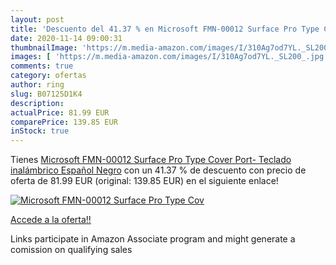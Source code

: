 ```yaml
---
layout: post
title: 'Descuento del 41.37 % en Microsoft FMN-00012 Surface Pro Type Cov'
date: 2020-11-14 09:00:31
thumbnailImage: 'https://m.media-amazon.com/images/I/310Ag7od7YL._SL200_.jpg'
images: [ 'https://m.media-amazon.com/images/I/310Ag7od7YL._SL200_.jpg' ]
comments: true
category: ofertas
author: ring
slug: B07125D1K4
description:
actualPrice: 81.99 EUR
comparePrice: 139.85 EUR
inStock: true
---
```


Tienes [Microsoft FMN-00012 Surface Pro Type Cover Port- Teclado inalámbrico  Español  Negro](https://www.amazon.es/dp/B07125D1K4/?tag=tolees-21) con un 41.37 % de descuento con precio de oferta de 81.99 EUR (original: 139.85 EUR) en el siguiente enlace!

[![Microsoft FMN-00012 Surface Pro Type Cov](https://m.media-amazon.com/images/I/310Ag7od7YL._SL200_.jpg)](https://www.amazon.es/dp/B07125D1K4/?tag=tolees-21)

[Accede a la oferta!!](https://www.amazon.es/dp/B07125D1K4/?tag=tolees-21)

Links participate in Amazon Associate program and might generate a comission on qualifying sales


